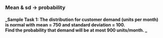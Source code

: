 ### Mean & sd &#8594; probability
#### **_Sample Task 1: The distribution for customer demand (units per month) is normal with mean = 750 and standard deviation = 100.</br>Find the probability that demand will be at most 900 units/month. _**
